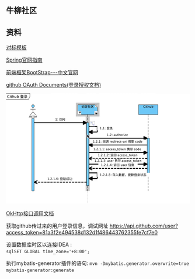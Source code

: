 ## 牛柳社区

## 资料
[对标模板](https://elasticsearch.cn/)

[Spring官网指南](https://spring.io/guides/)

[前端框架BootStrap---中文官网](https://www.bootcss.com/)

[github OAuth Documents(登录授权文档)](https://developer.github.com/apps/building-oauth-apps/creating-an-oauth-app/)

![github授权图解](./git.png) 

[OkHttp接口调用文档](https://square.github.io/okhttp/)

获取github传过来的用户登录信息，调试网址
https://api.github.com/user?access_token=81a3f2e494538d132d1f486443762355fe7cf7e0


设置数据库时区以连接IDEA :  
```sqlSET GLOBAL time_zone='+8:00';```


执行mybatis-generator插件的语句:
```mvn -Dmybatis.generator.overwrite=true mybatis-generator:generate```
